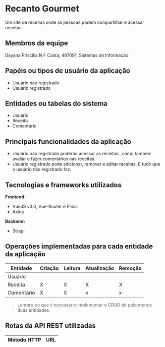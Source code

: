 # Recanto Gourmet

Um site de receitas onde as pessoas podem compartilhar e acessar receitas

## Membros da equipe

Dayana Priscilla N F Costa, 497091, Sistemas de Informação

## Papéis ou tipos de usuário da aplicação

- Usuário não registrado
- Usuário registrado

## Entidades ou tabelas do sistema

- Usuário
- Receita
- Comentário

## Principais funcionalidades da aplicação

- Usuário não registrado poderão acessar as receitas , como também avaliar e fazer comentários nas receitas.
- Usuário registrado pode adicionar, remover e editar receitas. E tudo que o usuário não registrado faz.


## Tecnologias e frameworks utilizados

**Frontend:**

- VueJS v3.0, Vue-Router e Pinia.
- Axios

**Backend:**

- Strapi


## Operações implementadas para cada entidade da aplicação


| Entidade| Criação | Leitura | Atualização | Remoção |
| --- | --- | --- | --- | --- |
| Usuário |  |  |  |  |
| Receita | X  | X |  X | X |
| Comentário | X |  X  | x | x |

> Lembre-se que é necessário implementar o CRUD de pelo menos duas entidades.

## Rotas da API REST utilizadas

| Método HTTP | URL |
| --- | --- |
